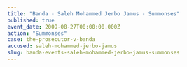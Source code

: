 ```yaml
---
title: "Banda - Saleh Mohammed Jerbo Jamus - Summonses"
published: true
event_date: 2009-08-27T00:00:00.000Z
action: "Summonses"
case: the-prosecutor-v-banda
accused: saleh-mohammed-jerbo-jamus
slug: banda-events-saleh-mohammed-jerbo-jamus-summonses
---
```

